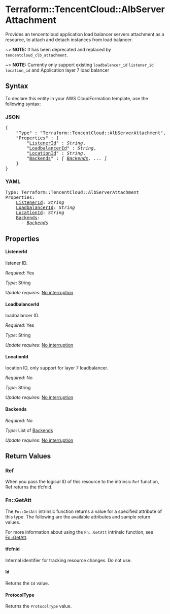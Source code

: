 # Terraform::TencentCloud::AlbServerAttachment

Provides an tencentcloud application load balancer servers attachment as a resource, to attach and detach instances from load balancer.

~> **NOTE:** It has been deprecated and replaced by `tencentcloud_clb_attachment`.

~> **NOTE:** Currently only support existing `loadbalancer_id` `listener_id` `location_id` and Application layer 7 load balancer

## Syntax

To declare this entity in your AWS CloudFormation template, use the following syntax:

### JSON

<pre>
{
    "Type" : "Terraform::TencentCloud::AlbServerAttachment",
    "Properties" : {
        "<a href="#listenerid" title="ListenerId">ListenerId</a>" : <i>String</i>,
        "<a href="#loadbalancerid" title="LoadbalancerId">LoadbalancerId</a>" : <i>String</i>,
        "<a href="#locationid" title="LocationId">LocationId</a>" : <i>String</i>,
        "<a href="#backends" title="Backends">Backends</a>" : <i>[ <a href="backends.md">Backends</a>, ... ]</i>
    }
}
</pre>

### YAML

<pre>
Type: Terraform::TencentCloud::AlbServerAttachment
Properties:
    <a href="#listenerid" title="ListenerId">ListenerId</a>: <i>String</i>
    <a href="#loadbalancerid" title="LoadbalancerId">LoadbalancerId</a>: <i>String</i>
    <a href="#locationid" title="LocationId">LocationId</a>: <i>String</i>
    <a href="#backends" title="Backends">Backends</a>: <i>
      - <a href="backends.md">Backends</a></i>
</pre>

## Properties

#### ListenerId

listener ID.

_Required_: Yes

_Type_: String

_Update requires_: [No interruption](https://docs.aws.amazon.com/AWSCloudFormation/latest/UserGuide/using-cfn-updating-stacks-update-behaviors.html#update-no-interrupt)

#### LoadbalancerId

loadbalancer ID.

_Required_: Yes

_Type_: String

_Update requires_: [No interruption](https://docs.aws.amazon.com/AWSCloudFormation/latest/UserGuide/using-cfn-updating-stacks-update-behaviors.html#update-no-interrupt)

#### LocationId

location ID, only support for layer 7 loadbalancer.

_Required_: No

_Type_: String

_Update requires_: [No interruption](https://docs.aws.amazon.com/AWSCloudFormation/latest/UserGuide/using-cfn-updating-stacks-update-behaviors.html#update-no-interrupt)

#### Backends

_Required_: No

_Type_: List of <a href="backends.md">Backends</a>

_Update requires_: [No interruption](https://docs.aws.amazon.com/AWSCloudFormation/latest/UserGuide/using-cfn-updating-stacks-update-behaviors.html#update-no-interrupt)

## Return Values

### Ref

When you pass the logical ID of this resource to the intrinsic `Ref` function, Ref returns the tfcfnid.

### Fn::GetAtt

The `Fn::GetAtt` intrinsic function returns a value for a specified attribute of this type. The following are the available attributes and sample return values.

For more information about using the `Fn::GetAtt` intrinsic function, see [Fn::GetAtt](https://docs.aws.amazon.com/AWSCloudFormation/latest/UserGuide/intrinsic-function-reference-getatt.html).

#### tfcfnid

Internal identifier for tracking resource changes. Do not use.

#### Id

Returns the <code>Id</code> value.

#### ProtocolType

Returns the <code>ProtocolType</code> value.

